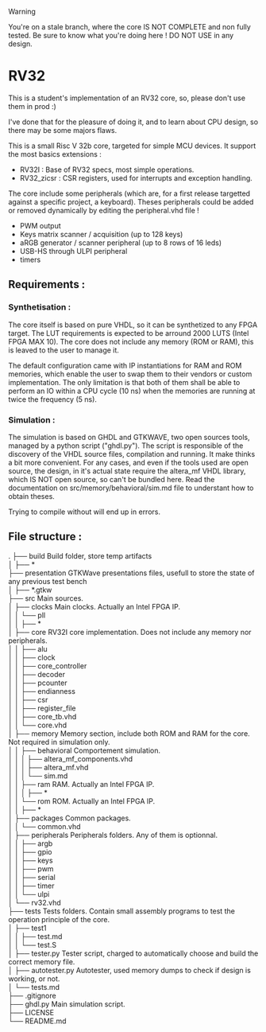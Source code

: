 > [!WARNING]  
> You're on a stale branch, where the core IS NOT COMPLETE and non fully tested. Be sure to know
> what you're doing here !
> DO NOT USE in any design.

# RV32

This is a student's implementation of an RV32 core, so, please don't use them in prod :)

I've done that for the pleasure of doing it, and to learn about CPU design, so there may be some majors
flaws.

This is a small Risc V 32b core, targeted for simple MCU devices. It support the most basics extensions :

- RV32I : Base of RV32 specs, most simple operations.
- RV32_zicsr : CSR registers, used for interrupts and exception handling.

The core include some peripherals (which are, for a first release targetted against a specific project, a keyboard).
Theses peripherals could be added or removed dynamically by editing the peripheral.vhd file !

- PWM output
- Keys matrix scanner / acquisition (up to 128 keys)
- aRGB generator / scanner peripheral (up to 8 rows of 16 leds)
- USB-HS through ULPI peripheral
- timers

## Requirements :

### Synthetisation :

The core itself is based on pure VHDL, so it can be synthetized to any FPGA target. The LUT requirements is
expected to be arround 2000 LUTS (Intel FPGA MAX 10). The core does not include any memory (ROM or RAM), this is
leaved to the user to manage it.

The default configuration came with IP instantiations for RAM and ROM memories, which enable the user to swap them
to their vendors or custom implementation.
The only limitation is that both of them shall be able to perform an IO within a CPU cycle (10 ns) when the memories
are running at twice the frequency (5 ns).

### Simulation :

The simulation is based on GHDL and GTKWAVE, two open sources tools, managed by a python script ("ghdl.py"). The script
is responsible of the discovery of the VHDL source files, compilation and running. It make thinks a bit more convenient.
For any cases, and even if the tools used are open source, the design, in it's actual state require the altera_mf VHDL
library, which IS NOT open source, so can't be bundled here.
Read the documentation on src/memory/behavioral/sim.md file to understant how to obtain theses.

Trying to compile without will end up in errors.

## File structure :

.
├── build Build folder, store temp artifacts<br>
│ ├── \*<br>
├── presentation GTKWave presentations files, usefull to store the state of any previous test bench<br>
│ ├── \*.gtkw<br>
├── src Main sources.<br>
│ ├── clocks Main clocks. Actually an Intel FPGA IP.<br>
│ │ └── pll<br>
│ │ ├── \*<br>
│ ├── core RV32I core implementation. Does not include any memory nor peripherals.<br>
│ │ ├── alu<br>
│ │ ├── clock<br>
│ │ ├── core_controller<br>
│ │ ├── decoder<br>
│ │ ├── pcounter<br>
│ │ ├── endianness<br>
│ │ ├── csr<br>
│ │ ├── register_file<br>
│ │ ├── core_tb.vhd<br>
│ │ └── core.vhd<br>
│ ├── memory Memory section, include both ROM and RAM for the core. Not required in simulation only.<br>
│ │ ├── behavioral Comportement simulation.<br>
│ │ │ ├── altera_mf_components.vhd<br>
│ │ │ ├── altera_mf.vhd<br>
│ │ │ └── sim.md<br>
│ │ ├── ram RAM. Actually an Intel FPGA IP.<br>
│ │ │ ├── \*<br>
│ │ └── rom ROM. Actually an Intel FPGA IP.<br>
│ │ ├── \*<br>
│ ├── packages Common packages.<br>
│ │ └── common.vhd<br>
│ ├── peripherals Peripherals folders. Any of them is optionnal.<br>
│ │ ├── argb<br>
│ │ ├── gpio<br>
│ │ ├── keys<br>
│ │ ├── pwm<br>
│ │ ├── serial<br>
│ │ ├── timer<br>
│ │ └── ulpi<br>
│ └── rv32.vhd<br>
├── tests Tests folders. Contain small assembly programs to test the operation principle of the core.<br>
│ ├── test1<br>
│ │ ├── test.md<br>
│ │ └── test.S<br>
│ ├── tester.py Tester script, charged to automatically choose and build the correct memory file.<br>
│ ├── autotester.py Autotester, used memory dumps to check if design is working, or not.<br>
│ └── tests.md<br>
├── .gitignore<br>
├── ghdl.py Main simulation script.<br>
├── LICENSE<br>
└── README.md<br>
